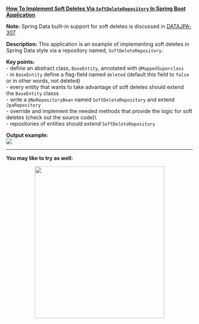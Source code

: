 **[How To Implement Soft Deletes Via `SoftDeleteRepository` In Spring Boot Application](https://github.com/AnghelLeonard/Hibernate-SpringBoot/tree/master/HibernateSpringBootSoftDeletesSpringStyle)**

**Note:** Spring Data built-in support for soft deletes is discussed in [DATAJPA-307](https://jira.spring.io/browse/DATAJPA-307).

**Description:** This application is an example of implementing soft deletes in Spring Data style via a repository named, `SoftDeleteRepository`. 

**Key points:**\
     - define an abstract class, `BaseEntity`, annotated with `@MappedSuperclass`\
     - in `BaseEntity` define a flag-field named `deleted` (default this field to `false` or in other words, not deleted)\
     - every entity that wants to take advantage of soft deletes should extend the `BaseEntity` classs\
     - write a `@NoRepositoryBean` named `SoftDeleteRepository` and extend `JpaRepository`\
     - override and implement the needed methods that provide the logic for soft deletes (check out the source code)\     
     - repositories of entities should extend `SoftDeleteRepository`
     
**Output example:**\
![](https://github.com/AnghelLeonard/Hibernate-SpringBoot/blob/master/HibernateSpringBootSoftDeletes/soft%20deletes.png)
 
-------------------------------

**You may like to try as well:**
<a href="https://leanpub.com/java-persistence-performance-illustrated-guide"><p align="center"><img src="https://github.com/AnghelLeonard/Hibernate-SpringBoot/blob/master/Java%20Persistence%20Performance%20Illustrated%20Guide.jpg" height="410" width="350"/></p></a>
